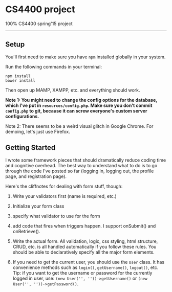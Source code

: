 # CS4400 project
100% CS4400 spring'15 project 

---

## Setup

You'll first need to make sure you have `npm` installed globally in your system.

Run the following commands in your terminal:

```
npm install
bower install
```

Then open up MAMP, XAMPP, etc. and everything should work.

**Note 1: You might need to change the config options for the database, which I've put in `resources/config.php`. Make sure you
don't commit `config.php` to git, because it can screw everyone's custom server configurations.**

Note 2: There seems to be a weird visual glitch in Google Chrome. For demoing, let's just use Firefox.

## Getting Started

I wrote some framework pieces that should dramatically reduce coding time and cognitive overhead.
The best way to understand what to do is to go through the code I've posted so far (logging in, logging out, the profile page, and registration page).


Here's the cliffnotes for dealing with form stuff, though:

1) Write your validators first (name is required, etc.)

2) Initialize your form class

3) specify what validator to use for the form

4) add code that fires when triggers happen. I support onSubmit() and onRetrieve().

5) Write the actual form. All validation, logic, css styling, html structure, CRUD, etc. is all handled automatically if you follow these rules. You should be able to declaratively specify all the major form elements.

6) If you need to get the current user, you should use the `User` class. It has convenience methods such as `login()`, `getUsername()`, `logout()`, etc.
Tip: if you want to get the username or password for the currently logged in user, use: `(new User('', ''))->getUsername()` or `(new User('', ''))->getPassword()`.